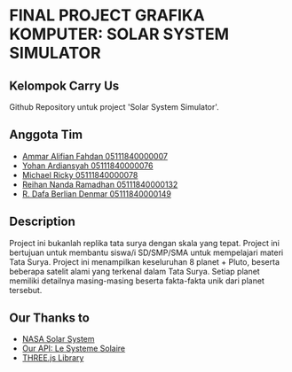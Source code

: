 # FINAL PROJECT GRAFIKA KOMPUTER: SOLAR SYSTEM SIMULATOR
## Kelompok Carry Us
Github Repository untuk project 'Solar System Simulator'.

## Anggota Tim
- [Ammar Alifian Fahdan 05111840000007](https://github.com/kerupuksambel)
- [Yohan Ardiansyah 05111840000076](https://github.com/kuuhaku86)
- [Michael Ricky 05111840000078](https://github.com/djtyranix)
- [Reihan Nanda Ramadhan 05111840000132](https://github.com/Rei091200)
- [R. Dafa Berlian Denmar 05111840000149](https://github.com/kaori02)

## Description
Project ini bukanlah replika tata surya dengan skala yang tepat. Project ini bertujuan
untuk membantu siswa/i SD/SMP/SMA untuk mempelajari materi Tata Surya. Project ini menampilkan
keseluruhan 8 planet + Pluto, beserta beberapa satelit alami yang terkenal dalam Tata Surya. Setiap
planet memiliki detailnya masing-masing beserta fakta-fakta unik dari planet tersebut.

## Our Thanks to
- [NASA Solar System](https://solarsystem.nasa.gov)
- [Our API: Le Systeme Solaire](https://api.le-systeme-solaire.net/en/)
- [THREE.js Library](https://threejs.org/)